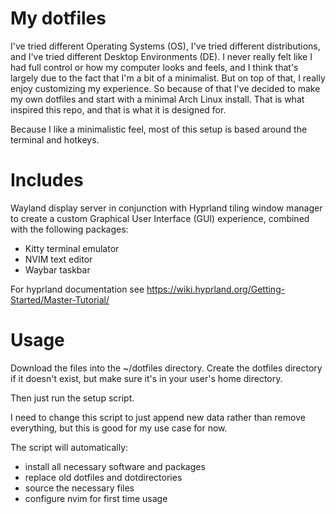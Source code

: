 # My dotfiles
I've tried different Operating Systems (OS), I've tried different distributions, and I've tried different Desktop Environments (DE). I never really felt like I had full control or how my computer looks and feels, and I think that's largely due to the fact that I'm a bit of a minimalist. But on top of that, I really enjoy customizing my experience. So because of that I've decided to make my own dotfiles and start with a minimal Arch Linux install. That is what inspired this repo, and that is what it is designed for.

Because I like a minimalistic feel, most of this setup is based around the terminal and hotkeys.

# Includes
Wayland display server in conjunction with Hyprland tiling window manager to create a custom Graphical User Interface (GUI) experience, combined with the following packages:

- Kitty terminal emulator
- NVIM text editor
- Waybar taskbar

For hyprland documentation see https://wiki.hyprland.org/Getting-Started/Master-Tutorial/

# Usage
Download the files into the ~/dotfiles directory. Create the dotfiles directory if it doesn't exist, but make sure it's in your user's home directory.

Then just run the setup script.

I need to change this script to just append new data rather than remove everything, but this is good for my use case for now.

The script will automatically:
- install all necessary software and packages
- replace old dotfiles and dotdirectories
- source the necessary files
- configure nvim for first time usage
